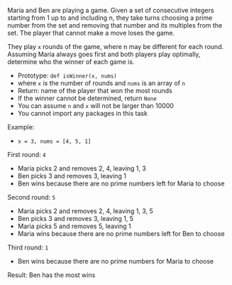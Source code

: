 Maria and Ben are playing a game. Given a set of consecutive integers starting from 1 up to and including n, they take turns choosing a prime number from the set and removing that number and its multiples from the set. The player that cannot make a move loses the game.

They play <code>x</code> rounds of the game, where n may be different for each round. Assuming Maria always goes first and both players play optimally, determine who the winner of each game is.

 - Prototype: <code>def isWinner(x, nums)</code>
 - where <code>x</code> is the number of rounds and <code>nums</code> is an array of <code>n</code>
 - Return: name of the player that won the most rounds
 - If the winner cannot be determined, return <code>None</code>
 - You can assume <code>n</code> and <code>x</code> will not be larger than 10000
 - You cannot import any packages in this task

Example:

 - <code>x = 3, nums = [4, 5, 1]</code>

First round: <code>4</code>

 - Maria picks 2 and removes 2, 4, leaving 1, 3
 - Ben picks 3 and removes 3, leaving 1
 - Ben wins because there are no prime numbers left for Maria to choose

Second round: <code>5</code>

 - Maria picks 2 and removes 2, 4, leaving 1, 3, 5
 - Ben picks 3 and removes 3, leaving 1, 5
 - Maria picks 5 and removes 5, leaving 1
 - Maria wins because there are no prime numbers left for Ben to choose

Third round: <code>1</code>

 - Ben wins because there are no prime numbers for Maria to choose

Result: Ben has the most wins